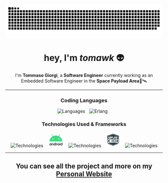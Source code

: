<div align="center">
  <a href="https://tomawk.github.io">
  <img  src="./images/snake.svg"
       alt="snake" /></a>
</div>

<div align="center">
  
# **hey, I'm *tomawk* 👽**

</div>

<div align="center">

I'm **Tommaso Giorgi**, a **Software Engineer** currently working as an Embedded Software Engineer in the **Space Payload Area**🚀🛰️

</div>
<hr>

<div align="center">

### Coding Languages

![Languages](https://skillicons.dev/icons?i=java,python,c,cpp,html,css,javascript,php&theme=light)
<span style="margin: 0px 10px"><img height="48" src="https://user-images.githubusercontent.com/25181517/192158301-566962f5-62fd-461b-a4f0-ce1f1030bd98.png" alt="Erlang" title="Erlang"/></span>


### Technologies Used & Frameworks

![Technologies](https://skillicons.dev/icons?i=linux,git,github,latex&theme=light)
<span style="margin: 0px 10px"><img height="48" src="./images/android_icon.jpg" alt="Android" title="Android"/></span>
![Technologies](https://skillicons.dev/icons?i=matlab,mysql,mongodb&theme=light)
<span style="margin: 0px 10px; border-radius: 8px;">
  <img 
    src="./images/mplab-x-ide-logo.png" 
    alt="MPLABX" 
    title="MPLAB" 
    style="height: 48px; width: 48px; object-fit: cover; border-radius: 8px;"
  />
</span>
![Technologies](https://skillicons.dev/icons?i=idea,maven&theme=light)

<hr> 

<h2 align="center">

You can see all the project and more on my [Personal Website](https://tomawk.github.io)

</h2>


